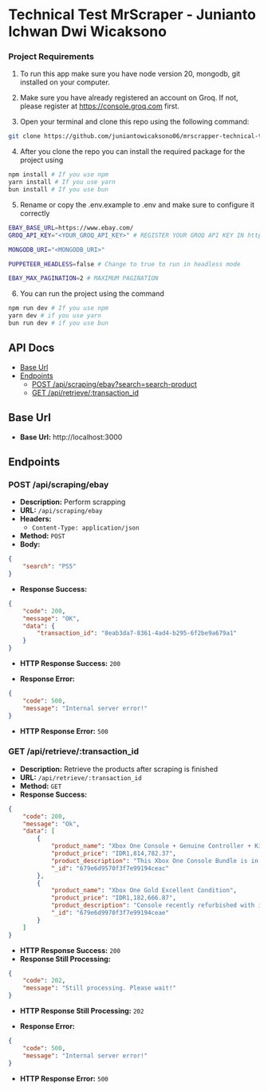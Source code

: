 # Technical Test MrScraper - Junianto Ichwan Dwi Wicaksono

### Project Requirements

1. To run this app make sure you have node version 20, mongodb, git installed on your computer.

2. Make sure you have already registered an account on Groq. If not, please register at https://console.groq.com first.

3. Open your terminal and clone this repo using the following command:

```bash
git clone https://github.com/juniantowicaksono06/mrscrapper-technical-test
```

4. After you clone the repo you can install the required package for the project using

```bash
npm install # If you use npm
yarn install # If you use yarn
bun install # If you use bun
```

5. Rename or copy the .env.example to .env and make sure to configure it correctly
```bash
EBAY_BASE_URL=https://www.ebay.com/
GROQ_API_KEY="<YOUR_GROQ_API_KEY>" # REGISTER YOUR GROQ API KEY IN https://console.groq.com/login

MONGODB_URI="<MONGODB_URI>"

PUPPETEER_HEADLESS=false # Change to true to run in headless mode

EBAY_MAX_PAGINATION=2 # MAXIMUM PAGINATION
```

6. You can run the project using the command
```bash
npm run dev # If you use npm
yarn dev # if you use yarn
bun run dev # if you use bun
```

## API Docs
- [Base Url](#baseurl)
- [Endpoints](#endpoints)
    - [POST /api/scraping/ebay?search=search-product](#perform-scrapping)
    - [GET /api/retrieve/:transaction_id](#get-products-by-transaction-id)

## Base Url
- **Base Url:** http://localhost:3000

## Endpoints
### **POST /api/scraping/ebay**
- **Description:** Perform scrapping
- **URL:** `/api/scraping/ebay`
- **Headers:**
    - `Content-Type: application/json`
- **Method:** `POST`
- **Body:**
```json
{
    "search": "PS5"
}
```
- **Response Success:**
```json
{
    "code": 200,
    "message": "OK",
    "data": {
        "transaction_id": "8eab3da7-8361-4ad4-b295-6f2be9a679a1"
    }
}
```
- **HTTP Response Success:** `200`

- **Response Error:**
```json
{
    "code": 500,
    "message": "Internal server error!"
}
```
- **HTTP Response Error:** `500`

### **GET /api/retrieve/:transaction_id**

- **Description:** Retrieve the products after scraping is finished
- **URL:** `/api/retrieve/:transaction_id`
- **Method:** `GET`
- **Response Success:**
```json
{
    "code": 200,
    "message": "Ok",
    "data": [
        {
            "product_name": "Xbox One Console + Genuine Controller + Kinect Compatible + Cables",
            "product_price": "IDR1,814,782.37",
            "product_description": "This Xbox One Console Bundle is in great condition, sold as pictured, with every single button tested and working perfectly. It includes the Xbox One 500gb Console, Xbox One Controller, Power Supply, Power Cable, and HDMI Cable. All orders are packed and shipped within the same business day. Postage cost details are available in the Postage tab. The item is available for pick-up. Handling time is the same business day. Combine postage is available upon request. Payment methods include PayPal, Google Pay, Visa/Mastercard/American Express, Afterpay, and Bank Deposit. Refund policy requires items to be returned within 30 days in original packaging and condition, with the buyer responsible for return postage costs.",
            "_id": "679e6d9570f3f7e99194ceac"
        },
        {
            "product_name": "Xbox One Gold Excellent Condition",
            "product_price": "IDR1,182,666.87",
            "product_description": "Console recently refurbished with internal cleaning and thermal paste replaced. Selling only the console. Shipping possible at buyer's expense with insurance covering the full amount.",
            "_id": "679e6d9970f3f7e99194ceae"
        }
    ]
}
```
- **HTTP Response Success:** `200`
- **Response Still Processing:**
```json
{
    "code": 202,
    "message": "Still processing. Please wait!"
}
```
- **HTTP Response Still Processing:** `202`


- **Response Error:**
```json
{
    "code": 500,
    "message": "Internal server error!"
}
```
- **HTTP Response Error:** `500`